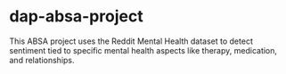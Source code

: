 # dap-absa-project
This ABSA project uses the Reddit Mental Health dataset to detect sentiment tied to specific mental health aspects like therapy, medication, and relationships.
